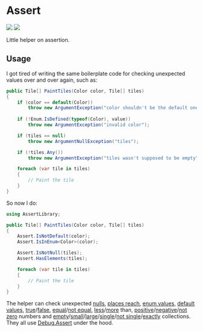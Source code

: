 # Assert

[![][build-img]][build]
[![][nuget-img]][nuget]

Little helper on assertion.

[build]:     https://ci.appveyor.com/project/TallesL/net-assert
[build-img]: https://ci.appveyor.com/api/projects/status/github/tallesl/net-assert?svg=true
[nuget]:     https://www.nuget.org/packages/Assert
[nuget-img]: https://badge.fury.io/nu/Assert.svg

## Usage

I got tired of writing the same boilerplate code for checking unexpected values over and over again, such as:

```cs
public Tile[] PaintTiles(Color color, Tile[] tiles)
{
    if (color == default(Color))
        throw new ArgumentException("color shouldn't be the default one");
    
    if (!Enum.IsDefined(typeof(Color), value))
        throw new ArgumentException("invalid color");

    if (tiles == null)
        throw new ArgumentNullException("tiles");

    if (!tiles.Any())
        throw new ArgumentException("tiles wasn't supposed to be empty");

    foreach (var tile in tiles)
    {
        // Paint the tile
    }
}
```

So now I do:

```cs
using AssertLibrary;

public Tile[] PaintTiles(Color color, Tile[] tiles)
{
    Assert.IsNotDefault(color);
    Assert.IsInEnum<Color>(color);

    Assert.IsNotNull(tiles);
    Assert.HasElements(tiles);

    foreach (var tile in tiles)
    {
        // Paint the tile
    }
}
```

The helper can check unexpected [nulls], [places reach], [enum values], [default values], [true]/[false],
[equal]/[not equal], [less]/[more] than, [positive]/[negative]/[not zero] numbers and
[empty]/[small]/[large]/[single]/[not single]/[exactly] collections.
They all use [Debug.Assert] under the hood.

[nulls]:          Library/Public%20Methods/IsNotNull.cs
[places reach]:   Library/Public%20Methods/DoesNotReachHere.cs
[enum values]:    Library/Public%20Methods/IsInEnum.cs
[default values]: Library/Public%20Methods/IsNotDefault.cs
[true]:           Library/Public%20Methods/IsTrue.cs
[false]:          Library/Public%20Methods/IsFalse.cs
[equal]:          Library/Public%20Methods/IsEqual.cs
[not equal]:      Library/Public%20Methods/IsNotEqual.cs
[less]:           Library/Public%20Methods/IsLess.cs
[more]:           Library/Public%20Methods/IsMore.cs
[positive]:       Library/Public%20Methods/IsPositive.cs
[negative]:       Library/Public%20Methods/IsNegative.cs
[not zero]:       Library/Public%20Methods/IsNotZero.cs
[empty]:          Library/Public%20Methods/HasElements.cs
[small]:          Library/Public%20Methods/HasLess.cs
[large]:          Library/Public%20Methods/HasMore.cs
[single]:         Library/Public%20Methods/IsSingle.cs
[not single]:     Library/Public%20Methods/IsNotSingle.cs
[exactly]:        Library/Public%20Methods/HasExactly.cs
[Debug.Assert]:   https://msdn.microsoft.com/library/System.Diagnostics.Debug.Assert